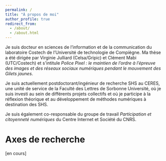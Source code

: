 ```yaml
---
permalink: /
title: "À propos de moi"
author_profile: true
redirect_from: 
  - /about/
  - /about.html
---
```


Je suis docteur en sciences de l’information et de la communication du laboratoire Costech de l’Université de technologie de Compiègne. Ma thèse a été dirigée par Virginie Julliard (Celsa/Gripic) et Clément Mabi (UTC/Costech) et s'intitule *Police Pixel : le maintien de l’ordre à l’épreuve des images et des réseaux sociaux numériques pendant le mouvement des Gilets jaunes*.

Je suis actuellement postdoctorant/ingénieur de recherche SHS au CERES, une unité de service de la Faculté des Lettres de Sorbonne Université, où je suis investi au sein de différents projets collectifs et où je participe à la réflexion théorique et au développement de méthodes numériques à destination des SHS.

Je suis également co-responsable du groupe de travail *Participation et citoyenneté numériques* du Centre Internet et Société du CNRS. 

Axes de recherche
======

\[en cours\]

<!---
Mes travaux portent sur la dimension numérique des mouvements sociaux, sur la circulation d’images en ligne lors de controverses, ainsi que sur les logiques de plateformisation de la société.
-->
